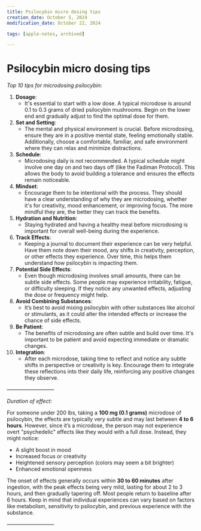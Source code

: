 ```yaml
---
title: Psilocybin micro dosing tips
creation_date: October 5, 2024
modification_date: October 22, 2024

tags: [apple-notes, archived]

---
```



# Psilocybin micro dosing tips

_Top 10 tips for microdosing psilocybin:_

1. **Dosage**:
	* It's essential to start with a low dose. A typical microdose is around 0.1 to 0.3 grams of dried psilocybin mushrooms. Begin on the lower end and gradually adjust to find the optimal dose for them.
2. **Set and Setting**:
	* The mental and physical environment is crucial. Before microdosing, ensure they are in a positive mental state, feeling emotionally stable. Additionally, choose a comfortable, familiar, and safe environment where they can relax and minimize distractions.
3. **Schedule**:
	* Microdosing daily is not recommended. A typical schedule might involve one day on and two days off (like the Fadiman Protocol). This allows the body to avoid building a tolerance and ensures the effects remain noticeable.
4. **Mindset**:
	* Encourage them to be intentional with the process. They should have a clear understanding of why they are microdosing, whether it's for creativity, mood enhancement, or improving focus. The more mindful they are, the better they can track the benefits.
5. **Hydration and Nutrition**:
	* Staying hydrated and having a healthy meal before microdosing is important for overall well-being during the experience.
6. **Track Effects**:
	* Keeping a journal to document their experience can be very helpful. Have them note down their mood, any shifts in creativity, perception, or other effects they experience. Over time, this helps them understand how psilocybin is impacting them.
7. **Potential Side Effects**:
	* Even though microdosing involves small amounts, there can be subtle side effects. Some people may experience irritability, fatigue, or difficulty sleeping. If they notice any unwanted effects, adjusting the dose or frequency might help.
8. **Avoid Combining Substances**:
	* It’s best to avoid mixing psilocybin with other substances like alcohol or stimulants, as it could alter the intended effects or increase the chance of side effects.
9. **Be Patient**:
	* The benefits of microdosing are often subtle and build over time. It's important to be patient and avoid expecting immediate or dramatic changes.
10. **Integration**:
	* After each microdose, taking time to reflect and notice any subtle shifts in perspective or creativity is key. Encourage them to integrate these reflections into their daily life, reinforcing any positive changes they observe.

—————————

_Duration of effect:_

For someone under 200 lbs, taking a **100 mg (0.1 grams)** microdose of psilocybin, the effects are typically very subtle and may last between **4 to 6 hours**. However, since it’s a microdose, the person may not experience overt "psychedelic" effects like they would with a full dose. Instead, they might notice:
* A slight boost in mood
* Increased focus or creativity
* Heightened sensory perception (colors may seem a bit brighter)
* Enhanced emotional openness

The onset of effects generally occurs within **30 to 60 minutes** after ingestion, with the peak effects being very mild, lasting for about 2 to 3 hours, and then gradually tapering off. Most people return to baseline after 6 hours.
Keep in mind that individual experiences can vary based on factors like metabolism, sensitivity to psilocybin, and previous experience with the substance.

—————————
